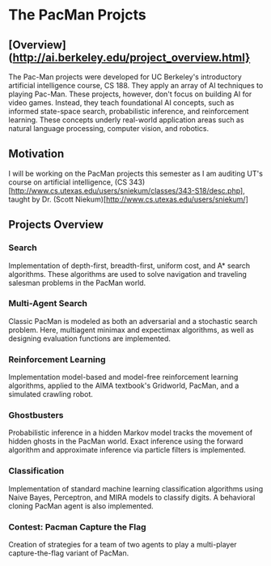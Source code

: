# The PacMan Projcts

## [Overview](http://ai.berkeley.edu/project_overview.html}

The Pac-Man projects were developed for UC Berkeley's introductory artificial intelligence course, CS 188. They apply an array of AI techniques to playing Pac-Man. These projects, however, don't focus on building AI for video games. Instead, they teach foundational AI concepts, such as informed state-space search, probabilistic inference, and reinforcement learning. These concepts underly real-world application areas such as natural language processing, computer vision, and robotics.

## Motivation

I will be working on the PacMan projects this semester as I am auditing UT's course on artificial intelligence, (CS 343)[http://www.cs.utexas.edu/users/sniekum/classes/343-S18/desc.php], taught by Dr. (Scott Niekum)[http://www.cs.utexas.edu/users/sniekum/]

## Projects Overview

### Search
Implementation of depth-first, breadth-first, uniform cost, and A* search algorithms. These algorithms are used to solve navigation and traveling salesman problems in the PacMan world.


### Multi-Agent Search
Classic PacMan is modeled as both an adversarial and a stochastic search problem. Here, multiagent minimax and expectimax algorithms, as well as designing evaluation functions are implemented.


### Reinforcement Learning
Implementation model-based and model-free reinforcement learning algorithms, applied to the AIMA textbook's Gridworld, PacMan, and a simulated crawling robot.


### Ghostbusters
Probabilistic inference in a hidden Markov model tracks the movement of hidden ghosts in the PacMan world. Exact inference using the forward algorithm and approximate inference via particle filters is implemented.


### Classification
Implementation of standard machine learning classification algorithms using Naive Bayes, Perceptron, and MIRA models to classify digits. A behavioral cloning PacMan agent is also implemented.


### Contest: Pacman Capture the Flag
Creation of strategies for a team of two agents to play a multi-player capture-the-flag variant of PacMan.

